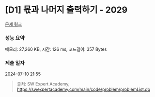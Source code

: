 # [D1] 몫과 나머지 출력하기 - 2029 

[문제 링크](https://swexpertacademy.com/main/code/problem/problemDetail.do?contestProbId=AV5QGNvKAtEDFAUq) 

### 성능 요약

메모리: 27,260 KB, 시간: 126 ms, 코드길이: 357 Bytes

### 제출 일자

2024-07-10 21:55



> 출처: SW Expert Academy, https://swexpertacademy.com/main/code/problem/problemList.do